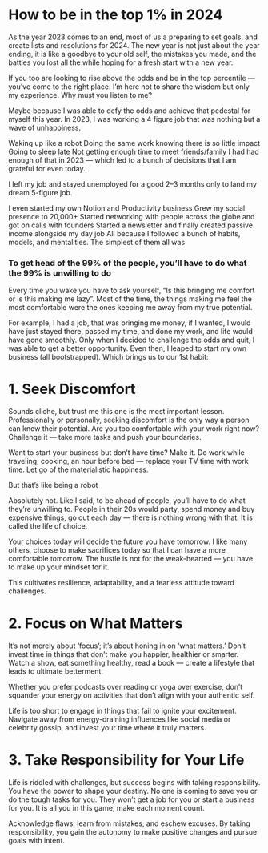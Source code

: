 # How to be in the top 1% in 2024

As the year 2023 comes to an end, most of us a preparing to set goals, and create lists and resolutions for 2024. The new year is not just about the year ending, it is like a goodbye to your old self, the mistakes you made, and the battles you lost all the while hoping for a fresh start with a new year.

If you too are looking to rise above the odds and be in the top percentile — you’ve come to the right place. I’m here not to share the wisdom but only my experience. Why must you listen to me?

Maybe because I was able to defy the odds and achieve that pedestal for myself this year. In 2023, I was working a 4 figure job that was nothing but a wave of unhappiness.

Waking up like a robot
Doing the same work knowing there is so little impact
Going to sleep late
Not getting enough time to meet friends/family
I had had enough of that in 2023 — which led to a bunch of decisions that I am grateful for even today.

I left my job and stayed unemployed for a good 2–3 months only to land my dream 5-figure job.

I even started my own Notion and Productivity business
Grew my social presence to 20,000+
Started networking with people across the globe and got on calls with founders
Started a newsletter and finally created passive income alongside my day job
All because I followed a bunch of habits, models, and mentalities. The simplest of them all was

### To get head of the 99% of the people, you’ll have to do what the 99% is unwilling to do

Every time you wake you have to ask yourself, “Is this bringing me comfort or is this making me lazy”. Most of the time, the things making me feel the most comfortable were the ones keeping me away from my true potential.

For example, I had a job, that was bringing me money, if I wanted, I would have just stayed there, passed my time, and done my work, and life would have gone smoothly. Only when I decided to challenge the odds and quit, I was able to get a better opportunity. Even then, I leaped to start my own business (all bootstrapped). Which brings us to our 1st habit:

# 1. Seek Discomfort
   Sounds cliche, but trust me this one is the most important lesson. Professionally or personally, seeking discomfort is the only way a person can know their potential. Are you too comfortable with your work right now? Challenge it — take more tasks and push your boundaries.

Want to start your business but don’t have time? Make it. Do work while traveling, cooking, an hour before bed — replace your TV time with work time. Let go of the materialistic happiness.

But that’s like being a robot

Absolutely not. Like I said, to be ahead of people, you’ll have to do what they’re unwilling to. People in their 20s would party, spend money and buy expensive things, go out each day — there is nothing wrong with that. It is called the life of choice.

Your choices today will decide the future you have tomorrow. I like many others, choose to make sacrifices today so that I can have a more comfortable tomorrow. The hustle is not for the weak-hearted — you have to make up your mindset for it.

This cultivates resilience, adaptability, and a fearless attitude toward challenges.

# 2. Focus on What Matters
   It’s not merely about ‘focus’; it’s about honing in on ‘what matters.’ Don’t invest time in things that don’t make you happier, healthier or smarter. Watch a show, eat something healthy, read a book — create a lifestyle that leads to ultimate betterment.

Whether you prefer podcasts over reading or yoga over exercise, don’t squander your energy on activities that don’t align with your authentic self.

Life is too short to engage in things that fail to ignite your excitement. Navigate away from energy-draining influences like social media or celebrity gossip, and invest your time where it truly matters.

# 3. Take Responsibility for Your Life
   Life is riddled with challenges, but success begins with taking responsibility. You have the power to shape your destiny. No one is coming to save you or do the tough tasks for you. They won’t get a job for you or start a business for you. It is all you in this game, make each moment count.

Acknowledge flaws, learn from mistakes, and eschew excuses. By taking responsibility, you gain the autonomy to make positive changes and pursue goals with intent.


